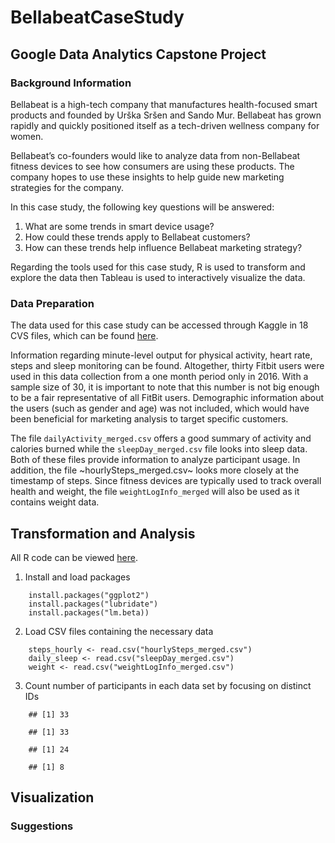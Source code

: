 # BellabeatCaseStudy

## Google Data Analytics Capstone Project

### Background Information 

Bellabeat is a high-tech company that manufactures health-focused smart products and founded by Urška Sršen and Sando Mur. Bellabeat has grown rapidly and quickly positioned itself as a tech-driven wellness company for women.

Bellabeat’s co-founders would like to analyze data from non-Bellabeat fitness devices to see how consumers are using these products. The company hopes to use these insights to help guide new marketing strategies for the company.

In this case study, the following key questions will be answered:
1. What are some trends in smart device usage?
2. How could these trends apply to Bellabeat customers?
3. How can these trends help influence Bellabeat marketing strategy?

Regarding the tools used for this case study, R is used to transform and explore the data then Tableau is used to interactively visualize the data.

### Data Preparation 

The data used for this case study can be accessed through Kaggle in 18 CVS files, which can be found [here](https://www.kaggle.com/datasets/arashnic/fitbit).

Information regarding minute-level output for physical activity, heart rate, steps and sleep monitoring can be found. Altogether, thirty Fitbit users were used in this data collection from a one month period only in 2016. With a sample size of 30, it is important to note that this number is not big enough to be a fair representative of all FitBit users. Demographic information about the users (such as gender and age) was not included, which would have been beneficial for marketing analysis to target specific customers.

The file `dailyActivity_merged.csv` offers a good summary of activity and calories burned while the `sleepDay_merged.csv` file looks into sleep data. Both of these files provide information to analyze participant usage. In addition, the file ~hourlySteps_merged.csv~ looks more closely at the timestamp of steps. Since fitness devices are typically used to track overall health and weight, the file `weightLogInfo_merged` will also be used as it contains weight data.

## Transformation and Analysis

All R code can be viewed [here](URL). 

1. Install and load packages
``` install.packages("tidyverse")
    install.packages("ggplot2")
    install.packages("lubridate")
    install.packages("lm.beta))
```

2. Load CSV files containing the necessary data
``` activity <- read.csv("dailyActivity_merged.csv")
    steps_hourly <- read.csv("hourlySteps_merged.csv")
    daily_sleep <- read.csv("sleepDay_merged.csv")
    weight <- read.csv("weightLogInfo_merged.csv")
```
3. Count number of participants in each data set by focusing on distinct IDs
``` n_distinct(daily_activity$Id)
    ## [1] 33 
```

``` n_distinct(hourly_steps$Id)
    ## [1] 33
```

``` n_distinct(daily_sleep$Id)
    ## [1] 24
```

``` n_distinct(weight$Id)
    ## [1] 8
```

## Visualization


### Suggestions
